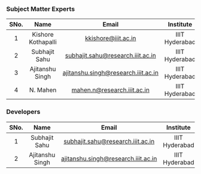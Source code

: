 ### Subject Matter Experts

| SNo. | Name | Email | Institute | GitHub ID |
| :---: | :---: | :---: | :---: | :---: |
| 1 | Kishore Kothapalli | kkishore@iiit.ac.in | IIIT Hyderabad | KishoreKothapalliIIITH |
| 2 | Subhajit Sahu | subhajit.sahu@research.iiit.ac.in | IIIT Hyderabad | wolfram77 |
| 3 | Ajitanshu Singh | ajitanshu.singh@research.iiit.ac.in | IIIT Hyderabad | ajitanshu19 |
| 4 | N. Mahen | mahen.n@research.iiit.ac.in | IIIT Hyderabad | tempmn |


### Developers

| SNo. | Name | Email | Institute | GitHub ID |
| :---: | :---: | :---: | :---: | :---: |
| 1 | Subhajit Sahu | subhajit.sahu@research.iiit.ac.in | IIIT Hyderabad | wolfram77 |
| 2 | Ajitanshu Singh | ajitanshu.singh@research.iiit.ac.in |IIIT Hyderabad | ajitanshu19 |
